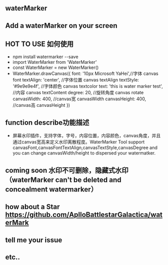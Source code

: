 ## waterMarker
## Add a waterMarker on your screen

## HOT TO USE 如何使用

* npm install watermarker --save
* import WaterMarker from 'WaterMarker'
* const WaterMarker = new WaterMarker()
* WaterMarker.drawCanvas({
            font: '10px Microsoft YaHei',//字体 canvas font
            textAlign: 'center', //字体位置 canvas textAlign
            textStyle: '#9e9e9e4f', //字体颜色 canvas textcolor
            text: 'this is water marker test', //内容 canvas textContent
            degree: 20, //旋转角度 canvas rotate
            canvasWidth: 400, //canvas宽 canvasWidth 
            canvasHeight: 400, //canvas高 canvasHeight
            })

## function describe功能描述
* 屏幕水印插件，支持字体，字号，内容位置，内容颜色，canvas角度，并且通过canvas宽高来定义水印离散程度。WaterMarker Tool support canvasFont,canvasFontTextAlign,canvasTextStyle,canvasDegree and you can change canvasWidth/height to dispersed your watermatker.
## coming soon 水印不可删除，隐藏式水印（waterMarker can't be deleted and concealment watermarker）
## how about a Star https://github.com/AplloBattlestarGalactica/waterMark  
## tell me your issue
## etc..